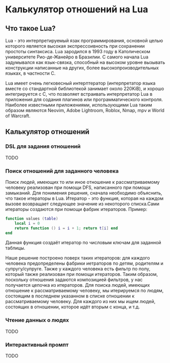 # Калькулятор отношений на Lua

## Что такое Lua?
Lua - это интерпретируемый язак программирования, основной целью которого является высокая экспрессоивность при сохранении простоты синтаксиса. Lua зародился в 1993 году в Католическом университете Рио-де-Жанейро в Бразилии. С самого начала Lua задумывался как язык-связка, способный на высоком уровне вызывать конструкции написанные на других, более высокопроизводительных языках, в частности C.

Lua имеет очень легковесный интерптератор (интерпретатор языка вместе со стандартной библиотекой занимает около 220KiB), и хорошо интегрируется с C, что позволяет встраивать интерпретатор Lua в приложения для содания плагинов или программатического контроля. Наиболее известными приложениями, использующими Lua таким образом являются Neovim, Adobe Lightroom, Roblox, Nmap, mpv и World of Warcraft.

## Калькулятор отношений
### DSL для задания отношений
TODO
### Поиск отношений для заданного человека
Поиск людей, имеющих то или иное отношение к рассматриваемому человеку реализован при помощи DFS, написанного при помощи замыканий. Для понимения решения, сначала необходимо объяснить, что такое итераторы в Lua. Итератор - это функция, которая на каждом вызове возвращает следующее значение из некоторого списка.Сами итераторы создаются при помощи фабрик итераторов. Пример:
```lua
function values (table)
	local i = 0
	return function () i = i + 1; return t[i] end
end
```
Данная функция создаёт итератор по числовым ключам для заданной таблицы.

Наше решение построено поверх таких итераторов: для каждого человека предопределены фабрики иетраторов по детям, родителям и супругу/супруге. Также у каждого человека есть фильтр по полу, который также реализован при помощи итераторов. Таким образом, поскольку отношения задаются композицией фильтров, у нас получается цепочка из итераторов. Для поиска людей, имеющих отношение к рассматриваемому человеку, мы итерируемся по людям, состоящим в последнем указанном в списке отношении к рассматриваемому человеку. Для каждого из них мы ищем людей, состоящих в отношении, которое идёт вторым с конца, и т.д.
### Чтение данных о людях
TODO
### Интерактивный промпт
TODO
